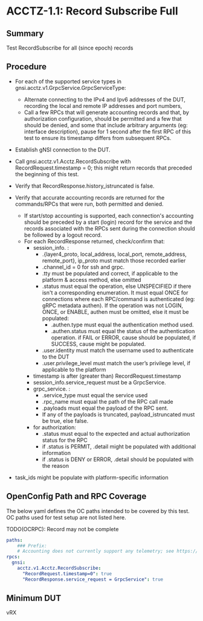 # ACCTZ-1.1: Record Subscribe Full

## Summary
Test RecordSubscribe for all (since epoch) records

## Procedure

- For each of the supported service types in gnsi.acctz.v1.GrpcService.GrpcServiceType:
	- Alternate connecting to the IPv4 and Ipv6 addresses of the DUT, recording the local and remote IP addresses and port numbers,
	- Call a few RPCs that will generate accounting records and that, by authorization configuration, should be permitted and a few that should be denied, and some that include arbitrary arguments (eg: interface description), pause for 1 second after the first RPC of this test to ensure its timestamp differs from subsequent RPCs.
- Establish gNSI connection to the DUT.
- Call gnsi.acctz.v1.Acctz.RecordSubscribe with RecordRequest.timestamp = 0; this might return records that preceded the beginning of this test.
- Verify that RecordResponse.history_istruncated is false.
- Verify that accurate accounting records are returned for the commands/RPCs that were run, both permitted and denied.
	- If start/stop accounting is supported, each connection's accounting should be preceded by a start (login) record for the service and the records associated with the RPCs sent during the connection should be followed by a logout record.
	- For each RecordResponse returned, check/confirm that:
		- session_info. :
			- .{layer4_proto, local_address, local_port, remote_address, remote_port}, ip_proto must match those recorded earlier
			- .channel_id = 0 for ssh and grpc.
			- .tty must be populated and correct, if applicable to the platform & access method, else omitted
			- .status must equal the operation, else UNSPECIFIED if there isn't a corresponding enumeration.  It must equal ONCE for connections where each RPC/command is authenticated (eg: gRPC metadata authen). If the operation was not LOGIN, ONCE, or ENABLE, authen must be omitted, else it must be populated:
				- .authen.type must equal the authentication method used.
				- .authen.status must equal the status of the authentication operation.  if FAIL or ERROR, cause should be populated, if SUCCESS, cause might be populated.
			- .user.identity must match the username used to authenticate to the DUT
			- .user.privilege_level must match the user’s privilege level, if applicable to the platform
		- timestamp is after (greater than) RecordRequest.timestamp
		- session_info.service_request must be a GrpcService.
		- grpc_service. : 
			- .service_type must equal the service used
			- .rpc_name must equal the path of the RPC call made
			- .payloads must equal the payload of the RPC sent.
			- If any of the payloads is truncated, payload_istruncated must be true, else false.
		- for authorization:
			- .status must equal to the expected and actual authorization status for the RPC
			- if .status is PERMIT, .detail  might be populated with additional information
			- if .status is DENY or ERROR, .detail should be populated with the reason
 
- task_ids might be populate with platform-specific information

## OpenConfig Path and RPC Coverage

The below yaml defines the OC paths intended to be covered by this test.  OC paths used for test setup are not listed here.

TODO(OCRPC): Record may not be complete

```yaml
paths:
    ### Prefix:
    # Accounting does not currently support any telemetry; see https://github.com/openconfig/gnsi/issues/97 where it might become /system/aaa/acctz/XXX
rpcs:
  gnsi:
    acctz.v1.Acctz.RecordSubscribe:
      "RecordRequest.timestamp=0": true
      "RecordResponse.service_request = GrpcService": true
```

## Minimum DUT
vRX
